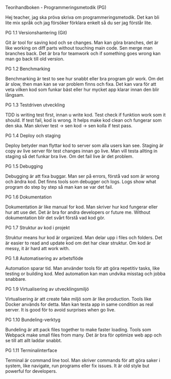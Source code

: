 Teorihandboken - Programmeringsmetodik (PG)

Hej teacher, jag ska pröva skriva om programmeringsmetodik. Det kan bli lite mix språk och jag försöker förklara enkelt så du ser jag förstår lite.

PG 1.1 Versionshantering (Git)

Git är tool for saving kod och se changes. Man kan göra branches, det är like working on diff parts without touching main code. Sen merge man branches back. Det är bra for teamwork och if something goes wrong kan man go back till old version.

PG 1.2 Benchmarking

Benchmarking är test to see hur snabbt eller bra program gör work. Om det är slow, then man kan se var problem finns och fixa. Det kan vara för att veta vilken kod som funkar bäst eller hur mycket app klarar innan den blir långsam.

PG 1.3 Testdriven utveckling

TDD is writing test first, innan u write kod. Test check if funktion work som it should. If test fail, kod is wrong. It helps make kod clean och fungerar som den ska. Man skriver test -> sen kod -> sen kolla if test pass.

PG 1.4 Deploy och staging

Deploy betyder man flyttar kod to server som alla users kan see. Staging är copy av live server för test changes innan go live. Man vill testa allting in staging så det funkar bra live. Om det fail live är det problem.

PG 1.5 Debugging

Debugging är att fixa buggar. Man ser på errors, förstå vad som är wrong och ändra kod. Det finns tools som debugger och logs. Logs show what program do step by step så man kan se var det fail.

PG 1.6 Dokumentation

Dokumentation är like manual for kod. Man skriver hur kod fungerar eller hur att use det. Det är bra for andra developers or future me. Without dokumentation blir det svårt förstå vad kod gör.

PG 1.7 Struktur av kod i projekt

Struktur means hur kod är organized. Man delar upp i files och folders. Det är easier to read and update kod om det har clear struktur. Om kod är messy, it är hard att work with.

PG 1.8 Automatisering av arbetsflöde

Automation sparar tid. Man använder tools för att göra repetitiv tasks, like testing or building kod. Med automation kan man undvika misstag och jobba snabbare.

PG 1.9 Virtualisering av utvecklingsmiljö

Virtualisering är att create fake miljö som är like production. Tools like Docker används for detta. Man kan testa app in same condition as real server. It is good för to avoid surprises when go live.

PG 1.10 Bundeling-verktyg

Bundeling är att pack files together to make faster loading. Tools som Webpack make small files from many. Det är bra för optimize web app och se till att allt laddar snabbt.

PG 1.11 Terminalinterface

Terminal är command line tool. Man skriver commands för att göra saker i system, like navigate, run programs eller fix issues. It är old style but powerful for developers.
